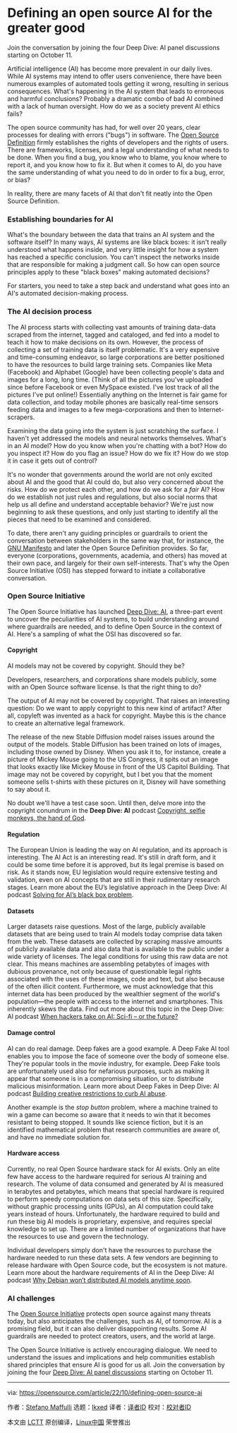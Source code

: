 [#]: subject: "Defining an open source AI for the greater good"
[#]: via: "https://opensource.com/article/22/10/defining-open-source-ai"
[#]: author: "Stefano Maffulli https://opensource.com/users/reed"
[#]: collector: "lkxed"
[#]: translator: " "
[#]: reviewer: " "
[#]: publisher: " "
[#]: url: " "

Defining an open source AI for the greater good
======
Join the conversation by joining the four Deep Dive: AI panel discussions starting on October 11.

Artificial intelligence (AI) has become more prevalent in our daily lives. While AI systems may intend to offer users convenience, there have been numerous examples of automated tools getting it wrong, resulting in serious consequences. What's happening in the AI system that leads to erroneous and harmful conclusions? Probably a dramatic combo of bad AI combined with a lack of human oversight. How do we as a society prevent AI ethics fails?

The open source community has had, for well over 20 years, clear processes for dealing with errors ("bugs") in software. The [Open Source Definition][2] firmly establishes the rights of developers and the rights of users. There are frameworks, licenses, and a legal understanding of what needs to be done. When you find a bug, you know who to blame, you know where to report it, and you know how to fix it. But when it comes to AI, do you have the same understanding of what you need to do in order to fix a bug, error, or bias?

In reality, there are many facets of AI that don't fit neatly into the Open Source Definition.

### Establishing boundaries for AI

What's the boundary between the data that trains an AI system and the software itself? In many ways, AI systems are like black boxes: it isn't really understood what happens inside, and very little insight for how a system has reached a specific conclusion. You can't inspect the networks inside that are responsible for making a judgment call. So how can open source principles apply to these "black boxes" making automated decisions?

For starters, you need to take a step back and understand what goes into an AI's automated decision-making process.

### The AI decision process

The AI process starts with collecting vast amounts of training data-data scraped from the internet, tagged and cataloged, and fed into a model to teach it how to make decisions on its own. However, the process of collecting a set of training data is itself problematic. It's a very expensive and time-consuming endeavor, so large corporations are better positioned to have the resources to build large training sets. Companies like Meta (Facebook) and Alphabet (Google) have been collecting people's data and images for a long, long time. (Think of all the pictures you've uploaded since before Facebook or even MySpace existed. I've lost track of all the pictures I've put online!) Essentially anything on the Internet is fair game for data collection, and today mobile phones are basically real-time sensors feeding data and images to a few mega-corporations and then to Internet-scrapers.

Examining the data going into the system is just scratching the surface. I haven't yet addressed the models and neural networks themselves. What's in an AI model? How do you know when you're chatting with a bot? How do you inspect it? How do you flag an issue? How do we fix it? How do we stop it in case it gets out of control?

It's no wonder that governments around the world are not only excited about AI and the good that AI could do, but also very concerned about the risks. How do we protect each other, and how do we ask for a *fair* AI? How do we establish not just rules and regulations, but also social norms that help us all define and understand acceptable behavior? We're just now beginning to ask these questions, and only just starting to identify all the pieces that need to be examined and considered.

To date, there aren't any guiding principles or guardrails to orient the conversation between stakeholders in the same way that, for instance, the [GNU Manifesto][3] and later the Open Source Definition provides. So far, everyone (corporations, governments, academia, and others) has moved at their own pace, and largely for their own self-interests. That's why the Open Source Initiative (OSI) has stepped forward to initiate a collaborative conversation.

### Open Source Initiative

The Open Source Initiative has launched [Deep Dive: AI][4], a three-part event to uncover the peculiarities of AI systems, to build understanding around where guardrails are needed, and to define Open Source in the context of AI. Here's a sampling of what the OSI has discovered so far.

#### Copyright

AI models may not be covered by copyright. Should they be?

Developers, researchers, and corporations share models publicly, some with an Open Source software license. Is that the right thing to do?

The output of AI may not be covered by copyright. That raises an interesting question: Do we want to apply copyright to this new kind of artifact? After all, copyleft was invented as a hack for copyright. Maybe this is the chance to create an alternative legal framework.

The release of the new Stable Diffusion model raises issues around the output of the models. Stable Diffusion has been trained on lots of images, including those owned by Disney. When you ask it to, for instance, create a picture of Mickey Mouse going to the US Congress, it spits out an image that looks exactly like Mickey Mouse in front of the US Capitol Building. That image may not be covered by copyright, but I bet you that the moment someone sells t-shirts with these pictures on it, Disney will have something to say about it.

No doubt we'll have a test case soon. Until then, delve more into the copyright conundrum in the **Deep Dive: AI** podcast [Copyright, selfie monkeys, the hand of God][5].

#### Regulation

The European Union is leading the way on AI regulation, and its approach is interesting. The AI Act is an interesting read. It's still in draft form, and it could be some time before it is approved, but its legal premise is based on risk. As it stands now, EU legislation would require extensive testing and validation, even on AI concepts that are still in their rudimentary research stages. Learn more about the EU’s legislative approach in the Deep Dive: AI podcast [Solving for AI’s black box problem][6].

#### Datasets

Larger datasets raise questions. Most of the large, publicly available datasets that are being used to train AI models today comprise data taken from the web. These datasets are collected by scraping massive amounts of publicly available data and also data that is available to the public under a wide variety of licenses. The legal conditions for using this raw data are not clear. This means machines are assembling petabytes of images with dubious provenance, not only because of questionable legal rights associated with the uses of these images, code and text, but also because of the often illicit content. Furthermore, we must acknowledge that this internet data has been produced by the wealthier segment of the world's population—the people with access to the internet and smartphones. This inherently skews the data. Find out more about this topic in the Deep Dive: AI podcast [When hackers take on AI: Sci-fi – or the future?][7]

#### Damage control

AI can do real damage. Deep fakes are a good example. A Deep Fake AI tool enables you to impose the face of someone over the body of someone else. They're popular tools in the movie industry, for example. Deep Fake tools are unfortunately used also for nefarious purposes, such as making it appear that someone is in a compromising situation, or to distribute malicious misinformation. Learn more about Deep Fakes in Deep Dive: AI podcast [Building creative restrictions to curb AI abuse][8].

Another example is the *stop button* problem, where a machine trained to win a game can become so aware that it needs to win that it becomes resistant to being stopped. It sounds like science fiction, but it is an identified mathematical problem that research communities are aware of, and have no immediate solution for.

#### Hardware access

Currently, no real Open Source hardware stack for AI exists. Only an elite few have access to the hardware required for serious AI training and research. The volume of data consumed and generated by AI is measured in terabytes and petabytes, which means that special hardware is required to perform speedy computations on data sets of this size. Specifically, without graphic processing units (GPUs), an AI computation could take years instead of hours. Unfortunately, the hardware required to build and run these big AI models is proprietary, expensive, and requires special knowledge to set up. There are a limited number of organizations that have the resources to use and govern the technology.

Individual developers simply don't have the resources to purchase the hardware needed to run these data sets. A few vendors are beginning to release hardware with Open Source code, but the ecosystem is not mature. Learn more about the hardware requirements of AI in the Deep Dive: AI podcast [Why Debian won’t distributed AI models anytime soon][9].

### AI challenges

The [Open Source Initiative][10] protects open source against many threats today, but also anticipates the challenges, such as AI, of tomorrow. AI is a promising field, but it can also deliver disappointing results. Some AI guardrails are needed to protect creators, users, and the world at large.

The Open Source Initiative is actively encouraging dialogue. We need to understand the issues and implications and help communities establish shared principles that ensure AI is good for us all. Join the conversation by joining the four [Deep Dive: AI panel discussions][11] starting on October 11.

--------------------------------------------------------------------------------

via: https://opensource.com/article/22/10/defining-open-source-ai

作者：[Stefano Maffulli][a]
选题：[lkxed][b]
译者：[译者ID](https://github.com/译者ID)
校对：[校对者ID](https://github.com/校对者ID)

本文由 [LCTT](https://github.com/LCTT/TranslateProject) 原创编译，[Linux中国](https://linux.cn/) 荣誉推出

[a]: https://opensource.com/users/reed
[b]: https://github.com/lkxed
[1]: https://opensource.com/sites/default/files/lead-images/brain_computer_solve_fix_tool.png
[2]: https://opensource.org/osd
[3]: https://www.gnu.org/gnu/manifesto.en.html
[4]: https://deepdive.opensource.org/
[5]: https://deepdive.opensource.org/podcast/copyright-selfie-monkeys-the-hand-of-god/
[6]: https://deepdive.opensource.org/podcast/solving-for-ais-black-box-problem/
[7]: https://deepdive.opensource.org/podcast/when-hackers-take-on-ai-sci-fi-or-the-future/
[8]: https://deepdive.opensource.org/podcast/building-creative-restrictions-to-curb-ai-abuse
[9]: https://deepdive.opensource.org/podcast/why-debian-wont-distribute-ai-models-any-time-soon/
[10]: https://opensource.org
[11]: https://deepdive.opensource.org/
